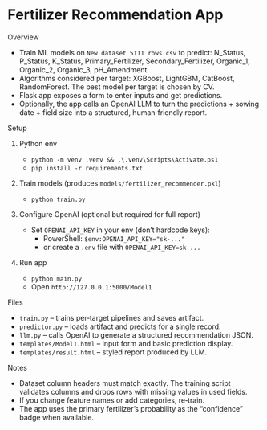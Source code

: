 Fertilizer Recommendation App
=============================

Overview
- Train ML models on `New dataset 5111 rows.csv` to predict:
  N_Status, P_Status, K_Status, Primary_Fertilizer, Secondary_Fertilizer,
  Organic_1, Organic_2, Organic_3, pH_Amendment.
- Algorithms considered per target: XGBoost, LightGBM, CatBoost, RandomForest. The best model per target is chosen by CV.
- Flask app exposes a form to enter inputs and get predictions.
- Optionally, the app calls an OpenAI LLM to turn the predictions + sowing date + field size into a structured, human‑friendly report.

Setup
1) Python env
   - `python -m venv .venv && .\.venv\Scripts\Activate.ps1`
   - `pip install -r requirements.txt`

2) Train models (produces `models/fertilizer_recommender.pkl`)
   - `python train.py`

3) Configure OpenAI (optional but required for full report)
   - Set `OPENAI_API_KEY` in your env (don’t hardcode keys):
     - PowerShell: `$env:OPENAI_API_KEY="sk-..."`
     - or create a `.env` file with `OPENAI_API_KEY=sk-...`

4) Run app
   - `python main.py`
   - Open `http://127.0.0.1:5000/Model1`

Files
- `train.py` – trains per‑target pipelines and saves artifact.
- `predictor.py` – loads artifact and predicts for a single record.
- `llm.py` – calls OpenAI to generate a structured recommendation JSON.
- `templates/Model1.html` – input form and basic prediction display.
- `templates/result.html` – styled report produced by LLM.

Notes
- Dataset column headers must match exactly. The training script validates columns and drops rows with missing values in used fields.
- If you change feature names or add categories, re‑train.
- The app uses the primary fertilizer’s probability as the “confidence” badge when available.
